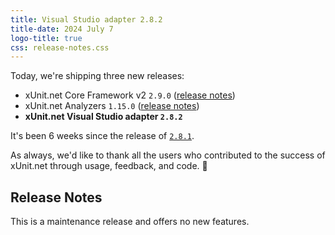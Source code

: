 ```yaml
---
title: Visual Studio adapter 2.8.2
title-date: 2024 July 7
logo-title: true
css: release-notes.css
---
```


Today, we're shipping three new releases:

* xUnit.net Core Framework v2 `2.9.0` ([release notes](/releases/v2/2.9.0))
* xUnit.net Analyzers `1.15.0` ([release notes](/releases/analyzers/1.15.0))
* **xUnit.net Visual Studio adapter `2.8.2`**

It's been 6 weeks since the release of [`2.8.1`](2.8.1).

As always, we'd like to thank all the users who contributed to the success of xUnit.net through usage, feedback, and code. 🎉

## Release Notes

This is a maintenance release and offers no new features.
